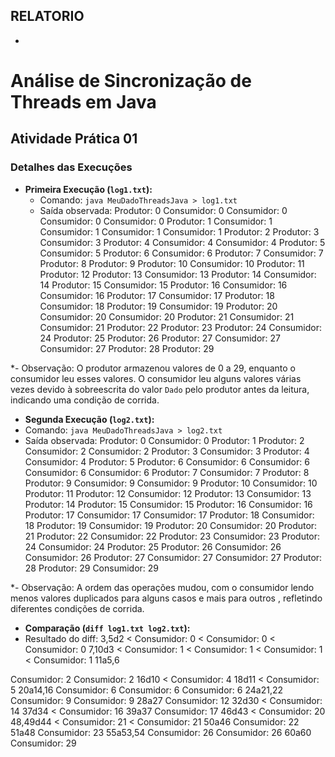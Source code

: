 ## RELATORIO
* 
# Análise de Sincronização de Threads em Java

## Atividade Prática 01

### Detalhes das Execuções
- **Primeira Execução (`log1.txt`):**
  - Comando: `java MeuDadoThreadsJava > log1.txt`
  - Saída observada:
Produtor: 0
Consumidor: 0
Consumidor: 0
Consumidor: 0
Consumidor: 0
Produtor: 1
Consumidor: 1
Consumidor: 1
Consumidor: 1
Consumidor: 1
Produtor: 2
Produtor: 3
Consumidor: 3
Produtor: 4
Consumidor: 4
Consumidor: 4
Produtor: 5
Consumidor: 5
Produtor: 6
Consumidor: 6
Produtor: 7
Consumidor: 7
Produtor: 8
Produtor: 9
Produtor: 10
Consumidor: 10
Produtor: 11
Produtor: 12
Produtor: 13
Consumidor: 13
Produtor: 14
Consumidor: 14
Produtor: 15
Consumidor: 15
Produtor: 16
Consumidor: 16
Consumidor: 16
Produtor: 17
Consumidor: 17
Produtor: 18
Consumidor: 18
Produtor: 19
Consumidor: 19
Produtor: 20
Consumidor: 20
Consumidor: 20
Produtor: 21
Consumidor: 21
Consumidor: 21
Produtor: 22
Produtor: 23
Produtor: 24
Consumidor: 24
Produtor: 25
Produtor: 26
Produtor: 27
Consumidor: 27
Consumidor: 27
Produtor: 28
Produtor: 29


*- Observação: O produtor armazenou valores de 0 a 29, enquanto o consumidor leu esses valores. O consumidor leu alguns valores várias vezes devido à sobreescrita do valor `Dado` pelo produtor antes da leitura, indicando uma condição de corrida.

- **Segunda Execução (`log2.txt`):**
- Comando: `java MeuDadoThreadsJava > log2.txt`
- Saída observada:
Produtor: 0
Consumidor: 0
Produtor: 1
Produtor: 2
Consumidor: 2
Consumidor: 2
Produtor: 3
Consumidor: 3
Produtor: 4
Consumidor: 4
Produtor: 5
Produtor: 6
Consumidor: 6
Consumidor: 6
Consumidor: 6
Consumidor: 6
Produtor: 7
Consumidor: 7
Produtor: 8
Produtor: 9
Consumidor: 9
Consumidor: 9
Produtor: 10
Consumidor: 10
Produtor: 11
Produtor: 12
Consumidor: 12
Produtor: 13
Consumidor: 13
Produtor: 14
Produtor: 15
Consumidor: 15
Produtor: 16
Consumidor: 16
Produtor: 17
Consumidor: 17
Consumidor: 17
Produtor: 18
Consumidor: 18
Produtor: 19
Consumidor: 19
Produtor: 20
Consumidor: 20
Produtor: 21
Produtor: 22
Consumidor: 22
Produtor: 23
Consumidor: 23
Produtor: 24
Consumidor: 24
Produtor: 25
Produtor: 26
Consumidor: 26
Consumidor: 26
Produtor: 27
Consumidor: 27
Consumidor: 27
Produtor: 28
Produtor: 29
Consumidor: 29


*- Observação: A ordem das operações mudou, com o consumidor lendo menos valores duplicados para alguns casos e mais para outros , refletindo diferentes condições de corrida.

- **Comparação (`diff log1.txt log2.txt`):**
- Resultado do diff:
3,5d2
< Consumidor: 0
< Consumidor: 0
< Consumidor: 0
7,10d3
< Consumidor: 1
< Consumidor: 1
< Consumidor: 1
< Consumidor: 1
11a5,6

Consumidor: 2
Consumidor: 2
16d10
< Consumidor: 4
18d11
< Consumidor: 5
20a14,16
Consumidor: 6
Consumidor: 6
Consumidor: 6
24a21,22
Consumidor: 9
Consumidor: 9
28a27
Consumidor: 12
32d30
< Consumidor: 14
37d34
< Consumidor: 16
39a37
Consumidor: 17
46d43
< Consumidor: 20
48,49d44
< Consumidor: 21
< Consumidor: 21
50a46
Consumidor: 22
51a48
Consumidor: 23
55a53,54
Consumidor: 26
Consumidor: 26
60a60
Consumidor: 29
